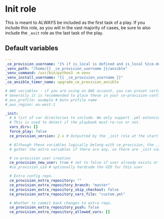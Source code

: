 # Init role

This is meant to ALWAYS be included as the first task of a play. If you include this role, as you will in the vast majority of cases, be sure to also include the `_exit` role as the last task of the play.

<!--TOC-->
<!--ENDTOC-->

<!--ROLEVARS-->
## Default variables
```yaml
---
_ce_provision_username: "{% if is_local is defined and is_local %}ce-dev{% else %}controller{% endif %}"
_venv_path: "/home/{{ _ce_provision_username }}/ansible"
_venv_command: /usr/bin/python3 -m venv
_venv_install_username: "{{ _ce_provision_username }}"
_ce_ansible_timer_name: upgrade_ce_provision_ansible

# AWS variables - if you are using an AWS account, you can preset certain variables
# Generally it is recommended to place these in your ce-provision-config repository under hosts/group_vars/all
#_aws_profile: example # boto profile name
#_aws_region: eu-west-1

_init:
  # A list of var directories to include. We only support .yml extensions.
  # This is used to detect if the playbook must re-run or not.
  vars_dirs: []
  force_play: false
  ce_provision_version: 2.x # Outputted by the _init role at the start of plays.

  # Although these variables logically belong with ce_provision, the _init role needs to
  # gather the extra variables if there are any, so there are _init variables.

  # ce-provision user creation
  ce_provision_new_user: true # set to false if user already exists or is ephemeral, e.g. an LDAP user
  #ce_provision_uid # optionally hardcode the UID for this user

  # Extra config repo.
  ce_provision_extra_repository: ""
  ce_provision_extra_repository_branch: "master"
  ce_provision_extra_repository_skip_checkout: false
  ce_provision_extra_repository_vars_file: "custom.yml"

  # Whether to commit back changes to extra repo.
  ce_provision_extra_repository_push: false
  ce_provision_extra_repository_allowed_vars: []

```

<!--ENDROLEVARS-->

